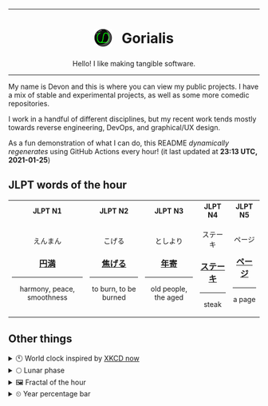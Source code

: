 ***

<h1 align="center">
<sub>
    <img src="readme/resources/avatar.png" height="36">
</sub>
&nbsp;
Gorialis
</h1>
<p align="center">
Hello! I like making tangible software.
</p>

***

My name is Devon and this is where you can view my public projects. I have a mix of stable and experimental projects, as well as some more comedic repositories.

I work in a handful of different disciplines, but my recent work tends mostly towards reverse engineering, DevOps, and graphical/UX design.

As a fun demonstration of what I can do, this README *dynamically regenerates* using GitHub Actions every hour! (it last updated at **23:13 UTC, 2021-01-25**)

<h2>JLPT words of the hour</h2>
<table>
    <tr>
        <th>JLPT N1</th>
        <th>JLPT N2</th>
        <th>JLPT N3</th>
        <th>JLPT N4</th>
        <th>JLPT N5</th>
    </tr>
    <tr>
        <td>
            <p align="center">えんまん</p>
            <h3 align="center"><b><a href="https://jisho.org/search/%E5%86%86%E6%BA%80">円満</a></b></h3>
            <hr>
            <p align="center">harmony,<wbr> peace,<wbr> smoothness</p>
        </td>
        <td>
            <p align="center">こげる</p>
            <h3 align="center"><b><a href="https://jisho.org/search/%E7%84%A6%E3%81%92%E3%82%8B">焦げる</a></b></h3>
            <hr>
            <p align="center">to burn,<wbr> to be burned</p>
        </td>
        <td>
            <p align="center">としより</p>
            <h3 align="center"><b><a href="https://jisho.org/search/%E5%B9%B4%E5%AF%84">年寄</a></b></h3>
            <hr>
            <p align="center">old people,<wbr> the aged</p>
        </td>
        <td>
            <p align="center">ステーキ</p>
            <h3 align="center"><b><a href="https://jisho.org/search/%E3%82%B9%E3%83%86%E3%83%BC%E3%82%AD">ステーキ</a></b></h3>
            <hr>
            <p align="center">steak</p>
        </td>
        <td>
            <p align="center">ページ</p>
            <h3 align="center"><b><a href="https://jisho.org/search/%E3%83%9A%E3%83%BC%E3%82%B8">ページ</a></b></h3>
            <hr>
            <p align="center">a page</p>
        </td>
    </tr>
</table>

<h2>Other things</h2>
<details>
<summary>🕚  World clock inspired by <a href="https://xkcd.com/now">XKCD now</a></summary>

> <img src="generated/now.png" width="512">

</details>
<details>
<summary>🌕 Lunar phase</summary>

The moon is approximately 45.25% through its phase (Full Moon).

</details>
<details>
<summary>&#x1f5bc; Fractal of the hour</summary>

> <img src="generated/fractal.png" width="512">

</details>
<details>
<summary>&#x23f2; Year percentage bar</summary>
<pre><code>2021 [█▁▁▁▁▁▁▁▁▁▁▁▁▁▁▁▁▁▁▁] 6.84%</code></pre>
</details>
